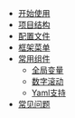 * [开始使用](start/)
* [项目结构](file/)
* [配置文件](config/)
* [框架菜单](menu/)
* [常用组件](javascript:;)
    - [全局变量](component/context)
	- [数字滚动](component/count)
    - [Yaml支持](component/yaml)
* [常见问题](question/)

<div class="ew-doc-adv-list">
  
</div>